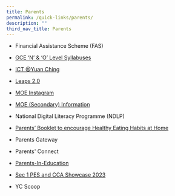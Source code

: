 ```yaml
---
title: Parents
permalink: /quick-links/parents/
description: ""
third_nav_title: Parents
---
```


* Financial Assistance Scheme (FAS)

* [GCE ‘N’ & ‘O’ Level Syllabuses](https://www.seab.gov.sg/)

* [ICT @Yuan Ching](https://sites.google.com/view/hblyuanching/home)

* [Leaps 2.0](https://www.moe.gov.sg/education-in-sg/our-programmes/cca/leaps2-0)

* [MOE Instagram](https://www.instagram.com/parentingwith.moesg/)

* [MOE (Secondary) Information](https://www.moe.gov.sg/secondary)

* National Digital Literacy Programme (NDLP)

* [Parents’ Booklet to encourage Healthy Eating Habits at Home](/files/HPB%20HM%20Parents%20Booklet_School_Generic_30%20Mar.pdf)

* Parents Gateway

* Parents' Connect

* [Parents-In-Education](https://www.schoolbag.edu.sg/)

* [Sec 1 PES and CCA Showcase 2023](/others/Sec1PESCCAShowcase2023/)

* YC Scoop